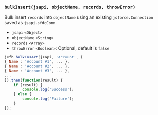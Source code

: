 ### ``bulkInsert(jsapi, objectName, records, throwError)``
Bulk insert ``records`` into ``objectName`` using an existing ``jsforce.Connection`` saved as ``jsapi.sfdcConn``.
- `jsapi` `<Object>`
- `objectName` `<String>`
- `records` `<Array>`
- `throwError` `<Boolean>`: Optional, default is `false`

```js
jsfh.bulkInsert(jsapi, 'Account', [
{ Name : 'Account #1', ... },
{ Name : 'Account #2', ... },
{ Name : 'Account #3', ... },
...
]).then(function(result) {
	if (result) {
        console.log('Success');
	} else {
        console.log('Failure');
	}
});
```